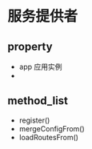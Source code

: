 # 服务提供者
## property
- app             应用实例
- 

## method_list
- register()            
- mergeConfigFrom()     
- loadRoutesFrom()      